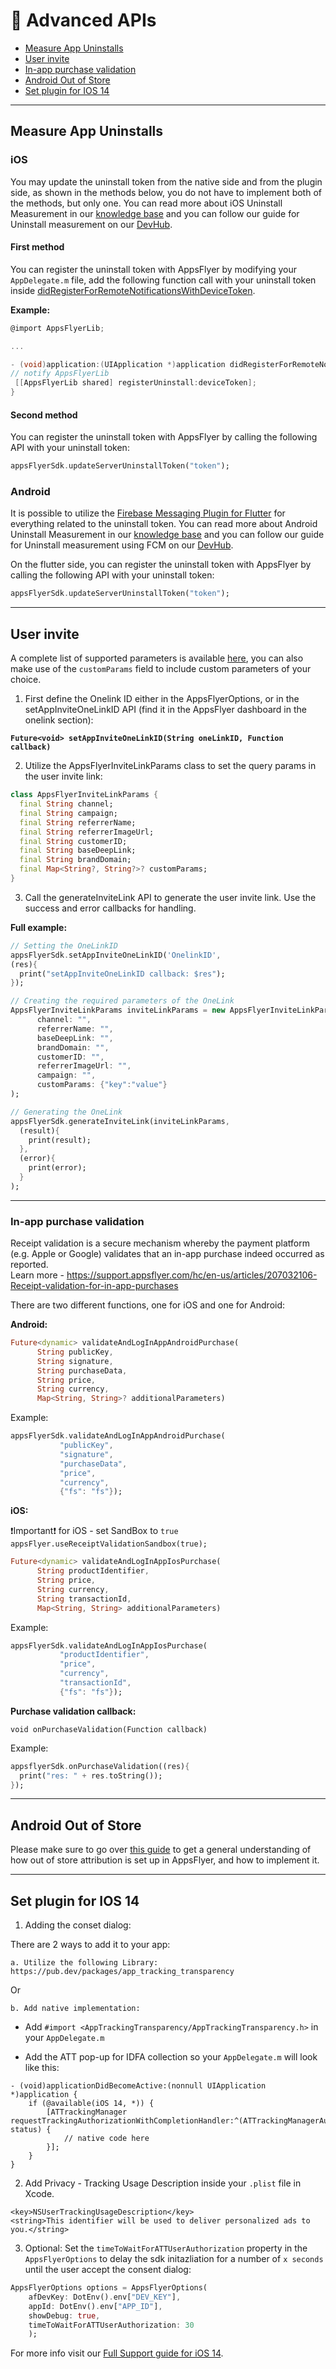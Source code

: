 # 📑 Advanced APIs

- [Measure App Uninstalls](#uninstall)
- [User invite](#user-invite)
- [In-app purchase validation](#iae)
- [Android Out of Store](#out-of-store)
- [Set plugin for IOS 14](#ios14)

---

## <a id="uninstall"> Measure App Uninstalls

### iOS

You may update the uninstall token from the native side and from the plugin side, as shown in the methods below, you do not have to implement both of the methods, but only one.
You can read more about iOS Uninstall Measurement in our [knowledge base](https://support.appsflyer.com/hc/en-us/articles/4408933557137) and you can follow our guide for Uninstall measurement on our [DevHub](https://dev.appsflyer.com/hc/docs/uninstall-measurement-ios).

#### First method

You can register the uninstall token with AppsFlyer by modifying your `AppDelegate.m` file, add the following function call with your uninstall token inside [didRegisterForRemoteNotificationsWithDeviceToken](https://developer.apple.com/reference/uikit/uiapplicationdelegate).

**Example:**

```objective-c
@import AppsFlyerLib;

...

- (void)application:(UIApplication ​*)application didRegisterForRemoteNotificationsWithDeviceToken:(NSData *​)deviceToken {
// notify AppsFlyerLib
 [[AppsFlyerLib shared] registerUninstall:deviceToken];
}
```

#### Second method

You can register the uninstall token with AppsFlyer by calling the following API with your uninstall token:
```dart
appsFlyerSdk.updateServerUninstallToken("token");
```

### Android

It is possible to utilize the [Firebase Messaging Plugin for Flutter](https://pub.dev/packages/firebase_messaging) for everything related to the uninstall token.
You can read more about Android Uninstall Measurement in our [knowledge base](https://support.appsflyer.com/hc/en-us/articles/4408933557137) and you can follow our guide for Uninstall measurement using FCM on our [DevHub](https://dev.appsflyer.com/hc/docs/uninstall-measurement-android).

On the flutter side, you can register the uninstall token with AppsFlyer by calling the following API with your uninstall token:
```dart
appsFlyerSdk.updateServerUninstallToken("token");
```

---

## <a id="user-invite"> User invite

A complete list of supported parameters is available [here](https://support.appsflyer.com/hc/en-us/articles/115004480866-User-Invite-Tracking), you can also make use of the `customParams` field to include custom parameters of your choice.

1. First define the Onelink ID either in the AppsFlyerOptions, or in the setAppInviteOneLinkID API (find it in the AppsFlyer dashboard in the onelink section):

  **`Future<void> setAppInviteOneLinkID(String oneLinkID, Function callback)`**

2. Utilize the AppsFlyerInviteLinkParams class to set the query params in the user invite link:

```dart
class AppsFlyerInviteLinkParams {
  final String channel;
  final String campaign;
  final String referrerName;
  final String referrerImageUrl;
  final String customerID;
  final String baseDeepLink;
  final String brandDomain;
  final Map<String?, String?>? customParams;
}
```

3. Call the generateInviteLink API to generate the user invite link. Use the success and error callbacks for handling.

**Full example:**

```dart
// Setting the OneLinkID
appsFlyerSdk.setAppInviteOneLinkID('OnelinkID', 
(res){ 
  print("setAppInviteOneLinkID callback: $res"); 
});

// Creating the required parameters of the OneLink
AppsFlyerInviteLinkParams inviteLinkParams = new AppsFlyerInviteLinkParams(
      channel: "",
      referrerName: "",
      baseDeepLink: "",
      brandDomain: "",
      customerID: "",
      referrerImageUrl: "",
      campaign: "",
      customParams: {"key":"value"}
);

// Generating the OneLink
appsFlyerSdk.generateInviteLink(inviteLinkParams, 
  (result){ 
    print(result); 
  }, 
  (error){ 
    print(error);
  }
);
```

---

### <a id="iae"> In-app purchase validation
Receipt validation is a secure mechanism whereby the payment platform (e.g. Apple or Google) validates that an in-app purchase indeed occurred as reported.<br>
Learn more - https://support.appsflyer.com/hc/en-us/articles/207032106-Receipt-validation-for-in-app-purchases<br>

There are two different functions, one for iOS and one for Android:

**Android:**
```dart
Future<dynamic> validateAndLogInAppAndroidPurchase( 
      String publicKey,
      String signature,
      String purchaseData,
      String price,
      String currency,
      Map<String, String>? additionalParameters)
```
Example:
```dart
appsFlyerSdk.validateAndLogInAppAndroidPurchase(
           "publicKey",
           "signature",
           "purchaseData",
           "price",
           "currency",
           {"fs": "fs"});
```

**iOS:**

❗Important❗ for iOS - set SandBox to ```true```<br>
```appsFlyer.useReceiptValidationSandbox(true);```

```dart
Future<dynamic> validateAndLogInAppIosPurchase( 
      String productIdentifier,
      String price,
      String currency,
      String transactionId,
      Map<String, String> additionalParameters)
```

Example:
```dart
appsFlyerSdk.validateAndLogInAppIosPurchase(
           "productIdentifier",
           "price",
           "currency",
           "transactionId",
           {"fs": "fs"});
```

**Purchase validation callback:**

`void onPurchaseValidation(Function callback)`

Example:
```dart
appsflyerSdk.onPurchaseValidation((res){
  print("res: " + res.toString());
});
```

---

## <a id="out-of-store"> Android Out of Store
Please make sure to go over [this guide](https://support.appsflyer.com/hc/en-us/articles/207447023-Attributing-out-of-store-Android-markets-guide) to get a general understanding of how out of store attribution is set up in AppsFlyer, and how to implement it.

---

## <a id="ios14"> Set plugin for IOS 14
	
1. Adding the conset dialog:
	
There are 2 ways to add it to your app:
	
	a. Utilize the following Library: https://pub.dev/packages/app_tracking_transparency

Or 
	
	b. Add native implementation:

	
- Add `#import <AppTrackingTransparency/AppTrackingTransparency.h>` in your `AppDelegate.m` 

- Add the ATT pop-up for IDFA collection so your `AppDelegate.m` will look like this:
	
```
- (void)applicationDidBecomeActive:(nonnull UIApplication *)application {
    if (@available(iOS 14, *)) {
        [ATTrackingManager requestTrackingAuthorizationWithCompletionHandler:^(ATTrackingManagerAuthorizationStatus status) {
            // native code here
        }];
    }
}
```

2. Add Privacy - Tracking Usage Description inside your `.plist` file in Xcode.
	
```
<key>NSUserTrackingUsageDescription</key>
<string>This identifier will be used to deliver personalized ads to you.</string>
```
	
3. Optional: Set the `timeToWaitForATTUserAuthorization` property in the `AppsFlyerOptions` to delay the sdk initazliation for a number of `x seconds` until the user accept the consent dialog:
	
```dart
AppsFlyerOptions options = AppsFlyerOptions(
    afDevKey: DotEnv().env["DEV_KEY"],
    appId: DotEnv().env["APP_ID"],
    showDebug: true,
    timeToWaitForATTUserAuthorization: 30
    ); 
```

For more info visit our [Full Support guide for iOS 14](https://support.appsflyer.com/hc/en-us/articles/207032066#integration-33-configuring-app-tracking-transparency-att-support).